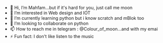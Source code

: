 - 👋 Hi, I’m Mahfam...but if it's hard for you, just call me moon
- 👀 I’m interested in Web design and IOT
- 🌱 I’m currently learning python but i know scratch and mBlok too
- 💞️ I’m looking to collaborate on python
- 📫 How to reach me in telegram : @Colour_of_moon...and with my emai
- ⚡ Fun fact: I don't like listen to the music

<!---
mahfam1390/mahfam1390 is a ✨ special ✨ repository because its `README.md` (this file) appears on your GitHub profile.
You can click the Preview link to take a look at your changes.
--->

